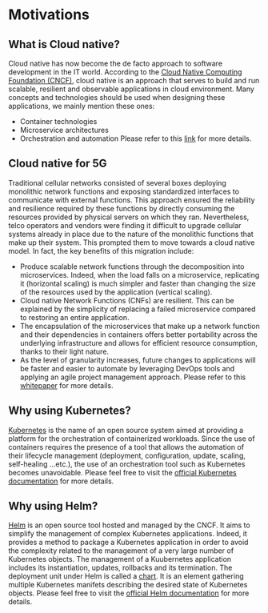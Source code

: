 # Motivations

## What is Cloud native?
Cloud native has now become the de facto approach to software development in the IT world. According to the [Cloud Native Computing Foundation (CNCF)](https://www.cncf.io/), cloud native is an approach that serves to build and run scalable, resilient and observable applications in cloud environment. Many concepts and technologies should be used when designing these applications, we mainly mention these ones:
 - Container technologies
 - Microservice architectures
 - Orchestration and automation
Please refer to this [link](https://github.com/cncf/toc/blob/master/DEFINITION.md) for more details.

## Cloud native for 5G
Traditional cellular networks consisted of several boxes deploying monolithic network functions and exposing standardized interfaces to communicate with external functions. This approach ensured the reliability and resilience required by these functions by directly consuming the resources provided by physical servers on which they ran. Nevertheless, telco operators and vendors were finding it difficult to upgrade cellular systems already in place due to the nature of the monolithic functions that make up their system. This prompted them to move towards a cloud native model. In fact, the key benefits of this migration include:
 - Produce scalable network functions through the decomposition into microservices. Indeed, when the load falls on a microservice, replicating it (horizontal scaling) is much simpler and faster than changing the size of the resources used by the application (vertical scaling).
 - Cloud native Network Functions (CNFs) are resilient. This can be explained by the simplicity of replacing a failed microservice compared to restoring an entire application.
 - The encapsulation of the microservices that make up a network function and their dependencies in containers offers better portability across the underlying infrastructure and allows for efficient resource consumption, thanks to their light nature.
 - As the level of granularity increases, future changes to applications will be faster and easier to automate by leveraging DevOps tools and applying an agile project management approach.
Please refer to this [whitepaper](https://github.com/cncf/telecom-user-group/blob/master/whitepaper/cloud_native_thinking_for_telecommunications.md) for more details.

## Why using Kubernetes?
[Kubernetes](https://kubernetes.io/) is the name of an open source system aimed at providing a platform for the orchestration of containerized workloads. Since the use of containers requires the presence of a tool that allows the automation of their lifecycle management (deployment, configuration, update,
scaling, self-healing ...etc.), the use of an orchestration tool such as Kubernetes becomes unavoidable.
Please feel free to visit the [official Kubernetes documentation](https://kubernetes.io/docs/home/) for more details.

## Why using Helm?
[Helm](https://kubernetes.io/) is an open source tool hosted and managed by the CNCF. It aims to simplify the management of complex Kubernetes applications. Indeed, it provides a method to package a Kubernetes application in order to avoid the complexity related to the management of a very large number of Kubernetes objects. The management of a Kuubernetes application includes its instantiation, updates, rollbacks and its termination.
The deployment unit under Helm is called a [chart](https://helm.sh/docs/topics/charts/). It is an element gathering multiple Kubernetes manifets describing the desired state of Kubernetes objects.
Please feel free to visit the [official Helm documentation](https://helm.sh/docs/) for more details.
